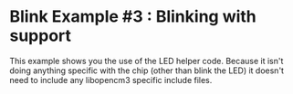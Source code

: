 # Blink Example #3 : Blinking with support

This example shows you the use of the LED helper code. Because it isn't
doing anything specific with the chip (other than blink the LED) it doesn't
need to include any libopencm3 specific include files.
